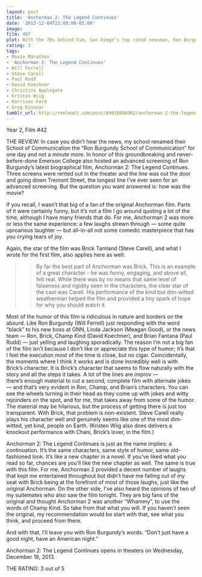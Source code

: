```yaml
---
layout: post
title: 'Anchorman 2: The Legend Continues'
date: '2013-12-04T22:00:00-05:00'
image: 
film: 407
plot: With the 70s behind him, San Diego’s top rated newsman, Ron Burgundy, returns to take New York’s first 24-hour news channel by storm.
rating: 3
tags:
- Movie Marathon
- 'Anchorman 2: The Legend Continues'
- Will Ferrell
- Steve Carell
- Paul Rudd
- David Koechner
- Christina Applegate
- Kristen Wiig
- Harrison Ford
- Greg Kinnear
tumblr_url: http://reelmatt.com/post/69038696062/anchorman-2-the-legend-continues
---
```


Year 2, Film #42

THE REVIEW: In case you didn’t hear the news, my school renamed their School of Communication the “Ron Burgundy School of Communication” for one day and not a minute more. In honor of this groundbreaking and never-before-done Emerson College also hosted an advanced screening of Ron Burgundy’s latest biographical film, Anchorman 2: The Legend Continues. Three screens were rented out in the theater and the line was out the door and going down Tremont Street, the longest line I’ve ever seen for an advanced screening. But the question you want answered is: how was the movie?

If you recall, I wasn’t that big of a fan of the original Anchorman film. Parts of it were certainly funny, but it’s not a film I go around quoting a lot of the time, although I have many friends that do. For me, Anchorman 2 was more or less the same experience: a few laughs strewn through — some quite uproarious laughter — but all-in-all not some comedic masterpiece that has you crying tears of joy.

Again, the star of the film was Brick Tamland (Steve Carell), and what I wrote for the first film, also applies here as well:

>>By far the best part of Anchorman was Brick. This is an example of a great character - he was funny, engaging, and above all, felt real. While there was by no means that same level of falseness and rigidity seen in the characters, the clear star of the cast was Carell. His performance of the kind but dim-witted weatherman helped the film and provided a tiny spark of hope for why you should watch it.

Most of the humor of this film is ridiculous in nature and borders on the absurd. Like Ron Burgundy (Will Ferrell) just responding with the word “black” to his new boss at GNN, Linda Jackson (Meagan Good), or the news team — Ron, Brick, Champ Kind (David Koechner), and Brian Fantana (Paul Rudd) — just yelling and laughing sporadically. The reason I’m not a big fan of the film isn’t because I don’t like or appreciate this type of humor; it’s that I feel the execution most of the time is close, but no cigar. Coincidentally, the moments where I think it works and is done incredibly well is with Brick’s character. It is Brick’s character that seems to flow naturally with the story and all the steps it takes. A lot of the lines are improv — there’s enough material to cut a second, complete film with alternate jokes — and that’s very evident in Ron, Champ, and Brian’s characters. You can see the wheels turning in their head as they come up with jokes and witty rejoinders on the spot, and for me, that takes away from some of the humor. The material may be hilarious, but the process of getting there is just too transparent. With Brick, that problem is non-existent. Steve Carell really plays his character well and genuinely seems like one of the most dim-witted, yet kind, people on Earth. (Kristen Wiig also does delivers a knockout performance with Chani, Brick’s lover, in the film.)

Anchorman 2: The Legend Continues is just as the name implies: a continuation. It’s the same characters, same style of humor, same old-fashioned look. It’s like a new chapter in a novel. If you’ve liked what you read so far, chances are you’ll like the new chapter as well. The same is true with this film. For me, Anchorman 2 provided a decent number of laughs that kept me entertained throughout but didn’t have me falling out of my seat with Brick being at the forefront of most of those laughs, just like the original Anchorman. On the other side, I’ve also heard the opinions of two of my suitemates who also saw the film tonight. They are big fans of the original and thought Anchorman 2 was another “Whammy”, to use the words of Champ Kind. So take from that what you will. If you haven’t seen the original, my recommendation would be start with that, see what you think, and proceed from there.

And with that, I’ll leave you with Ron Burgundy’s words. “Don’t just have a good night, have an American night.”

Anchorman 2: The Legend Continues opens in theaters on Wednesday, December 18, 2013.

THE RATING: 3 out of 5 
